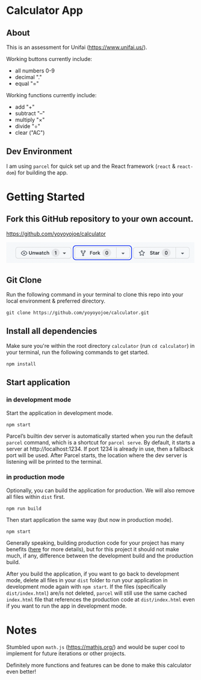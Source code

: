 # Calculator App

## About

This is an assessment for Unifai (https://www.unifai.us/).

Working buttons currently include: 
- all numbers 0-9
- decimal "."
- equal "="

Working functions currently include: 
- add "+"
- subtract "–" 
- multiply "×"
- divide "÷"
- clear ("AC")

## Dev Environment

I am using `parcel` for quick set up and the React framework (`react` & `react-dom`) for building the app.

# Getting Started

## Fork this GitHub repository to your own account.

https://github.com/yoyoyojoe/calculator

<img src='./assets/fork_it.png' width=500px height=auto/>

## Git Clone 

Run the following command in your terminal to clone this repo into your local environment & preferred directory.

```
git clone https://github.com/yoyoyojoe/calculator.git
```

## Install all dependencies

Make sure you're within the root directory `calculator` (run `cd calculator`) in your terminal, run the following commands to get started.

```
npm install
```

## Start application 

### in development mode

Start the application in development mode. 

```
npm start
```
Parcel’s builtin dev server is automatically started when you run the default `parcel` command, which is a shortcut for `parcel serve`. By default, it starts a server at http://localhost:1234. If port 1234 is already in use, then a fallback port will be used. After Parcel starts, the location where the dev server is listening will be printed to the terminal.

### in production mode

Optionally, you can build the application for production. We will also remove all files within `dist` first.

```
npm run build
```

Then start application the same way (but now in production mode).

```
npm start
```

Generally speaking, building production code for your project has many benefits ([here](https://parceljs.org/features/production/) for more details), but for this project it should not make much, if any, difference between the development build and the production build.

After you build the application, if you want to go back to development mode, delete all files in your `dist` folder to run your application in development mode again with `npm start`. If the files (specifically `dist/index.html`) are/is not deleted, `parcel` will still use the same cached `index.html` file that references the production code at `dist/index.html` even if you want to run the app in development mode.

# Notes

Stumbled upon `math.js` (https://mathjs.org/) and would be super cool to implement for future iterations or other projects.

Definitely more functions and features can be done to make this calculator even better!